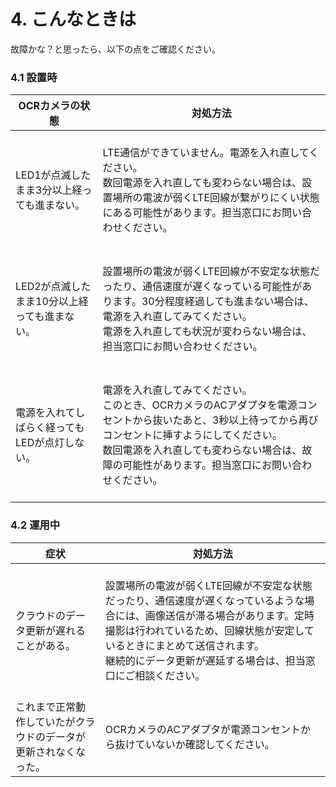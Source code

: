 # 4. こんなときは

故障かな？と思ったら、以下の点をご確認ください。

### 4.1 設置時

|<center>OCRカメラの状態</center>|<center>対処方法</center>|
|:----|:----|
|LED1が点滅したまま3分以上経っても進まない。|<br>LTE通信ができていません。電源を入れ直してください。<br>数回電源を入れ直しても変わらない場合は、設置場所の電波が弱くLTE回線が繋がりにくい状態にある可能性があります。担当窓口にお問い合わせください。<br><br>|
|LED2が点滅したまま10分以上経っても進まない。|<br>設置場所の電波が弱くLTE回線が不安定な状態だったり、通信速度が遅くなっている可能性があります。30分程度経過しても進まない場合は、電源を入れ直してみてください。<br>電源を入れ直しても状況が変わらない場合は、担当窓口にお問い合わせください。<br><br>|
|電源を入れてしばらく経ってもLEDが点灯しない。|<br>電源を入れ直してみてください。<br>このとき、OCRカメラのACアダプタを電源コンセントから抜いたあと、3秒以上待ってから再びコンセントに挿すようにしてください。<br>数回電源を入れ直しても変わらない場合は、故障の可能性があります。担当窓口にお問い合わせください。<br><br>|

### 4.2 運用中

|<center>症状</center>|<center>対処方法</center>|
|:----|:----|
|クラウドのデータ更新が遅れることがある。|<br>設置場所の電波が弱くLTE回線が不安定な状態だったり、通信速度が遅くなっているような場合には、画像送信が滞る場合があります。定時撮影は行われているため、回線状態が安定しているときにまとめて送信されます。<br>継続的にデータ更新が遅延する場合は、担当窓口にご相談ください。<br><br>|
|これまで正常動作していたがクラウドのデータが更新されなくなった。|<br>OCRカメラのACアダプタが電源コンセントから抜けていないか確認してください。<br><br>|
